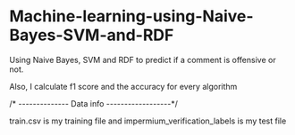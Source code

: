 # Machine-learning-using-Naive-Bayes-SVM-and-RDF

Using Naive Bayes, SVM and RDF to predict if a comment is offensive or not.

Also, I calculate f1 score and the accuracy for every algorithm



/* -------------- Data info ------------------*/


train.csv is my training file and impermium_verification_labels is my test file

